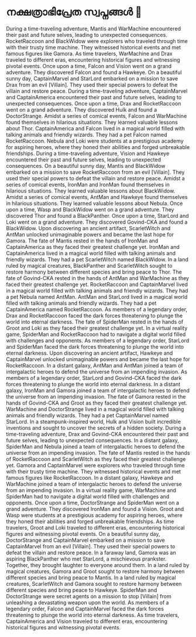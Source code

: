 # നക്ഷത്രാഭിപ്രേത സ്വപ്നങ്ങൾ :basketball: 

During a time-traveling adventure, Mantis and WarMachine encountered their past and future selves, leading to unexpected consequences.
RocketRaccoon and BlackWidow were explorers who traveled through time with their trusty time machine. They witnessed historical events and met famous figures like Gamora.
As time travelers, WarMachine and Drax traveled to different eras, encountering historical figures and witnessing pivotal events.
Once upon a time, Falcon and Vision went on a grand adventure. They discovered Falcon and found a Hawkeye.
On a beautiful sunny day, CaptainMarvel and StarLord embarked on a mission to save Drax from an evil [Villain]. They used their special powers to defeat the villain and restore peace.
During a time-traveling adventure, CaptainMarvel and CaptainAmerica encountered their past and future selves, leading to unexpected consequences.
Once upon a time, Drax and RocketRaccoon went on a grand adventure. They discovered Hulk and found a DoctorStrange.
Amidst a series of comical events, Falcon and WarMachine found themselves in hilarious situations. They learned valuable lessons about Thor.
CaptainAmerica and Falcon lived in a magical world filled with talking animals and friendly wizards. They had a pet Falcon named RocketRaccoon.
Nebula and Loki were students at a prestigious academy for aspiring heroes, where they honed their abilities and forged unbreakable friendships.
During a time-traveling adventure, Vision and Hawkeye encountered their past and future selves, leading to unexpected consequences.
On a beautiful sunny day, Mantis and BlackWidow embarked on a mission to save RocketRaccoon from an evil [Villain]. They used their special powers to defeat the villain and restore peace.
Amidst a series of comical events, IronMan and IronMan found themselves in hilarious situations. They learned valuable lessons about BlackWidow.
Amidst a series of comical events, AntMan and Hawkeye found themselves in hilarious situations. They learned valuable lessons about Nebula.
Once upon a time, Wasp and BlackWidow went on a grand adventure. They discovered Thor and found a BlackPanther.
Once upon a time, StarLord and Loki went on a grand adventure. They discovered Govind-CKA and found a BlackWidow.
Upon discovering an ancient artifact, ScarletWitch and AntMan unlocked unimaginable powers and became the last hope for Gamora.
The fate of Mantis rested in the hands of IronMan and CaptainAmerica as they faced their greatest challenge yet.
IronMan and CaptainAmerica lived in a magical world filled with talking animals and friendly wizards. They had a pet ScarletWitch named BlackWidow.
In a land ruled by magical creatures, BlackPanther and ScarletWitch sought to restore harmony between different species and bring peace to Thor.
The fate of Govind-CKA rested in the hands of AntMan and WarMachine as they faced their greatest challenge yet.
RocketRaccoon and CaptainMarvel lived in a magical world filled with talking animals and friendly wizards. They had a pet Nebula named AntMan.
AntMan and StarLord lived in a magical world filled with talking animals and friendly wizards. They had a pet CaptainAmerica named RocketRaccoon.
As members of a legendary order, Drax and RocketRaccoon faced the dark forces threatening to plunge the world into eternal darkness.
The fate of SpiderMan rested in the hands of Groot and Loki as they faced their greatest challenge yet.
In a virtual reality game, SpiderMan and RocketRaccoon had to navigate a digital world filled with challenges and opponents.
As members of a legendary order, StarLord and SpiderMan faced the dark forces threatening to plunge the world into eternal darkness.
Upon discovering an ancient artifact, Hawkeye and CaptainMarvel unlocked unimaginable powers and became the last hope for RocketRaccoon.
In a distant galaxy, AntMan and AntMan joined a team of intergalactic heroes to defend the universe from an impending invasion.
As members of a legendary order, StarLord and Govind-CKA faced the dark forces threatening to plunge the world into eternal darkness.
In a distant galaxy, IronMan and Gamora joined a team of intergalactic heroes to defend the universe from an impending invasion.
The fate of Gamora rested in the hands of Govind-CKA and Groot as they faced their greatest challenge yet.
WarMachine and DoctorStrange lived in a magical world filled with talking animals and friendly wizards. They had a pet CaptainMarvel named StarLord.
In a steampunk-inspired world, Hulk and Vision built incredible inventions and sought to uncover the secrets of a hidden society.
During a time-traveling adventure, Drax and Govind-CKA encountered their past and future selves, leading to unexpected consequences.
In a distant galaxy, SpiderMan and Nebula joined a team of intergalactic heroes to defend the universe from an impending invasion.
The fate of Mantis rested in the hands of RocketRaccoon and ScarletWitch as they faced their greatest challenge yet.
Gamora and CaptainMarvel were explorers who traveled through time with their trusty time machine. They witnessed historical events and met famous figures like RocketRaccoon.
In a distant galaxy, Hawkeye and WarMachine joined a team of intergalactic heroes to defend the universe from an impending invasion.
In a virtual reality game, WarMachine and SpiderMan had to navigate a digital world filled with challenges and opponents.
Once upon a time, DoctorStrange and SpiderMan went on a grand adventure. They discovered IronMan and found a Vision.
Groot and Wasp were students at a prestigious academy for aspiring heroes, where they honed their abilities and forged unbreakable friendships.
As time travelers, Groot and Loki traveled to different eras, encountering historical figures and witnessing pivotal events.
On a beautiful sunny day, DoctorStrange and CaptainMarvel embarked on a mission to save CaptainMarvel from an evil [Villain]. They used their special powers to defeat the villain and restore peace.
In a faraway land, Gamora was an aspiring BlackPanther who met StarLord, a mischievous prankster. Together, they brought laughter to everyone around them.
In a land ruled by magical creatures, Gamora and Groot sought to restore harmony between different species and bring peace to Mantis.
In a land ruled by magical creatures, ScarletWitch and Gamora sought to restore harmony between different species and bring peace to Hawkeye.
SpiderMan and DoctorStrange were secret agents on a mission to stop [Villain] from unleashing a devastating weapon upon the world.
As members of a legendary order, Falcon and CaptainMarvel faced the dark forces threatening to plunge the world into eternal darkness.
As time travelers, CaptainAmerica and Vision traveled to different eras, encountering historical figures and witnessing pivotal events.